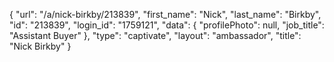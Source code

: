{
    "url": "\/a\/nick-birkby\/213839",
    "first_name": "Nick",
    "last_name": "Birkby",
    "id": "213839",
    "login_id": "1759121",
    "data": {
        "profilePhoto": null,
        "job_title": "Assistant Buyer"
    },
    "type": "captivate",
    "layout": "ambassador",
    "title": "Nick Birkby"
}